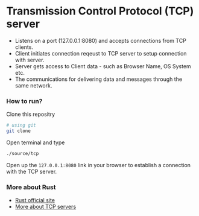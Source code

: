# Transmission Control Protocol (TCP) server

- Listens on a port (127.0.0.1:8080) and accepts connections from TCP clients.
- Client initiates connection reqeust to TCP server to setup connection with server.
- Server gets access to Client data - such as Browser Name, OS System etc.
- The communications for delivering data and messages through the same network.

### How to run?

Clone this repositry

```bash
# using git
git clone
```

Open terminal and type

```bash
./source/tcp
```

Open up the `127.0.0.1:8080` link in your browser to establish a connection with the TCP server.

### More about Rust

- [Rust official site](https://www.rust-lang.org/)
- [More about TCP servers](<https://eng.libretexts.org/Bookshelves/Computer_Science/Programming_Languages/Book%3A_Deep_into_Pharo_(Bergel_Cassou_Ducasse_and_Laval)/03%3A_Sockets/3.03%3A_TCP_Server>)
